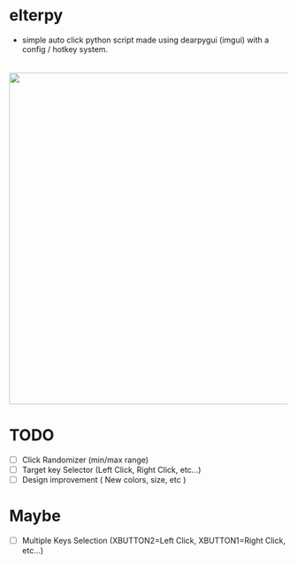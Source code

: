 # elterpy
- simple auto click python script made using dearpygui (imgui) with a config / hotkey system.

<p align="center">
    <img src="https://cdn.discordapp.com/attachments/1113598730734665859/1212487495833493504/image.png?ex=65f203f9&is=65df8ef9&hm=12c5fc780a081ebd31683609c68c3279833d1bb6afb7e6a2268241ab77942d84&" width="600" style="margin-top: 20px;">
</p>

# TODO
- [ ] Click Randomizer (min/max range)
- [ ] Target key Selector (Left Click, Right Click, etc...)
- [ ] Design improvement ( New colors, size, etc )

# Maybe
- [ ] Multiple Keys Selection (XBUTTON2=Left Click, XBUTTON1=Right Click, etc...)